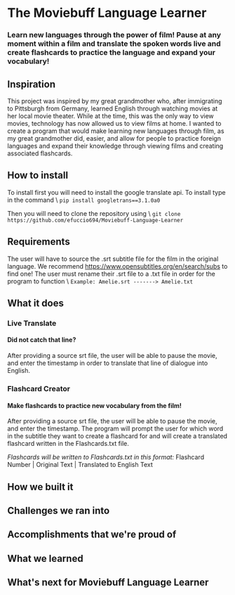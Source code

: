 # The Moviebuff Language Learner
### Learn new languages through the power of film! Pause at any moment within a film and translate the spoken words live and create flashcards to practice the language and expand your vocabulary!
## Inspiration
This project was inspired by my great grandmother who, after immigrating to Pittsburgh from Germany, learned English through watching movies at her local movie theater. While at the time, this was the only way to view movies, technology has now allowed us to view films at home. I wanted to create a program that would make learning new languages through film, as my great grandmother did, easier, and allow for people to practice foreign languages and expand their knowledge through viewing films and creating associated flashcards.
## How to install
To install first you will need to install the google translate api. To install type in the command \ 
`pip install googletrans==3.1.0a0`

Then you will need to clone the repository using \ 
`git clone https://github.com/efuccio694/Moviebuff-Language-Learner`
## Requirements
The user will have to source the .srt subtitle file for the film in the original language. We recommend https://www.opensubtitles.org/en/search/subs to find one!
The user must rename their .srt file to a .txt file in order for the program to function \ 
```Example: Amelie.srt -------> Amelie.txt ```
## What it does
### Live Translate
#### Did not catch that line?
After providing a source srt file, the user will be able to pause the movie, and enter the timestamp in order to translate that line of dialogue into English.

### Flashcard Creator
#### Make flashcards to practice new vocabulary from the film!
After providing a source srt file, the user will be able to pause the movie, and enter the timestamp. The program will prompt the user for which word in the subtitle they want to create a flashcard for and will create a translated flashcard written in the Flashcards.txt file.

*Flashcards will be written to Flashcards.txt in this format:*
Flashcard Number | Original Text | Translated to English Text

## How we built it

## Challenges we ran into

## Accomplishments that we're proud of

## What we learned

## What's next for Moviebuff Language Learner
